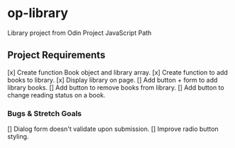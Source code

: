 # op-library
Library project from Odin Project JavaScript Path


## Project Requirements
[x] Create function Book object and library array.
[x] Create function to add books to library.
[x] Display library on page.
[] Add button + form to add library books.
[] Add button to remove books from library.
[] Add button to change reading status on a book.

### Bugs & Stretch Goals

[] Dialog form doesn't validate upon submission. 
[] Improve radio button styling.


